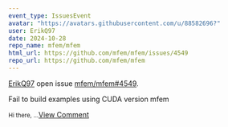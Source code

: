 ```yaml
---
event_type: IssuesEvent
avatar: "https://avatars.githubusercontent.com/u/88582696?"
user: ErikQ97
date: 2024-10-28
repo_name: mfem/mfem
html_url: https://github.com/mfem/mfem/issues/4549
repo_url: https://github.com/mfem/mfem
---
```


<a href='https://github.com/ErikQ97' target='_blank'>ErikQ97</a> open issue <a href='https://github.com/mfem/mfem/issues/4549' target='_blank'>mfem/mfem#4549</a>.

<p>Fail to build examples using CUDA version mfem</p><small>Hi there,...</small><a href='https://github.com/mfem/mfem/issues/4549' target='_blank'>View Comment</a>
